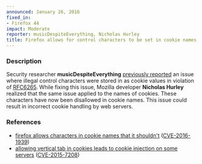 ```yaml
---
announced: January 26, 2016
fixed_in:
- Firefox 44
impact: Moderate
reporter: musicDespiteEverything, Nicholas Hurley
title: Firefox allows for control characters to be set in cookie names
---
```


<h3>Description</h3>

<p>Security researcher <strong>musicDespiteEverything</strong> <a
href="https://www.mozilla.org/security/advisories/mfsa2015-137/">previously reported</a>
an issue where illegal control characters were stored in as cookie values in violation of
<a
href="http://tools.ietf.org/html/rfc6265#section-4.1.1">RFC6265</a>. While fixing this
issue, Mozilla developer <strong>Nicholas Hurley</strong> realized that the same issue
applied to the names of cookies. These characters have now been disallowed in cookie
names. This issue could result in incorrect cookie handling by web servers.
</p>

<h3>References</h3>

<ul>
  <li><a href="https://bugzilla.mozilla.org/show_bug.cgi?id=1233784">
       firefox allows characters in cookie names that it shouldn't</a>
(<a href="http://cve.mitre.org/cgi-bin/cvename.cgi?name=CVE-2016-1939"
class="ex-ref">CVE-2016-1939</a>)</li>
  <li><a href="https://bugzilla.mozilla.org/show_bug.cgi?id=1191423">
       allowing vertical tab in cookies leads to cookie injection on some servers</a>
(<a href="http://cve.mitre.org/cgi-bin/cvename.cgi?name=CVE-2015-7208"
class="ex-ref">CVE-2015-7208</a>)</li>
</ul>

